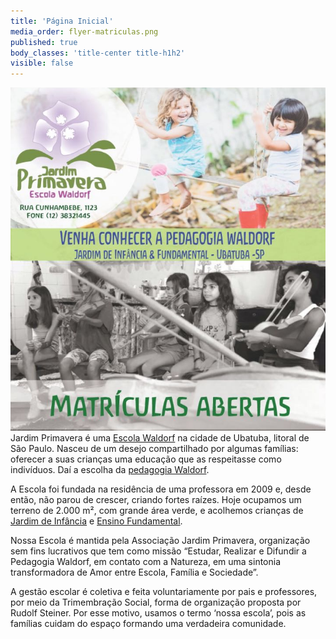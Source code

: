 ```yaml
---
title: 'Página Inicial'
media_order: flyer-matriculas.png
published: true
body_classes: 'title-center title-h1h2'
visible: false
---
```


![](flyer-matriculas.png?classes=float_right) Jardim Primavera é uma [Escola Waldorf](../escola-jardim-primavera) na cidade de Ubatuba, litoral de São Paulo. Nasceu de um desejo compartilhado por algumas famílias: oferecer a suas crianças uma educação que as respeitasse como indivíduos. Daí a escolha da [pedagogia Waldorf](../pedagogia-waldorf).

A Escola foi fundada na residência de uma professora em 2009 e, desde então, não parou de crescer, criando fortes raízes. Hoje ocupamos um terreno de 2.000 m², com grande área verde, e acolhemos crianças de [Jardim de Infância](../pedagogia-waldorf/jardim-de-infancia) e [Ensino Fundamental](../pedagogia-waldorf/ensino-fundamental).

Nossa Escola é mantida pela Associação Jardim Primavera, organização sem fins lucrativos que tem como missão “Estudar, Realizar e Difundir a Pedagogia Waldorf, em contato com a Natureza, em uma sintonia transformadora de Amor entre Escola, Família e Sociedade”.

A gestão escolar é coletiva e feita voluntariamente por pais e professores, por meio da Trimembração Social, forma de organização proposta por Rudolf Steiner. Por esse motivo, usamos o termo ‘nossa escola’, pois as famílias cuidam do espaço formando uma verdadeira comunidade.

